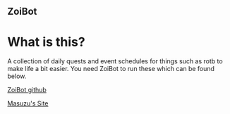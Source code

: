 ## ZoiBot
# What is this?
A collection of daily quests and event schedules for things such as rotb to make life a bit easier.
You need ZoiBot to run these which can be found below.


 [ZoiBot github](https://github.com/Masuzu/ZooeyBot/wiki/Setup-and-installation)

 [Masuzu's Site](https://gbtools.azurewebsites.net/ZooeyBot/en/Home)
